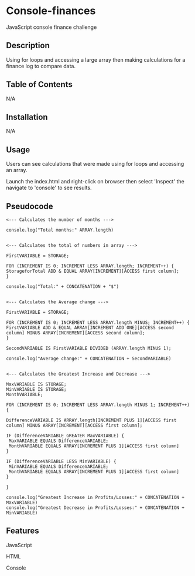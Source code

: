 # Console-finances
JavaScript console finance challenge

## Description

Using for loops and accessing a large array then making calculations for a finance log to compare data.

## Table of Contents

N/A

## Installation

N/A

## Usage

Users can see calculations that were made using for loops and accessing an array.

Launch the index.html and right-click on browser then select 'Inspect' the navigate to 'console' to see results.

## Pseudocode

```
<--- Calculates the number of months --->

console.log("Total months:" ARRAY.length)


<--- Calculates the total of numbers in array --->

FirstVARIABLE = STORAGE;

FOR (INCREMENT IS 0; INCREMENT LESS ARRAY.length; INCREMENT++) {
StorageforTotal ADD & EQUAL ARRAY[INCREMENT][ACCESS first column];
}

console.log("Total:" + CONCATENATION + "$")


<--- Calculates the Average change --->

FirstVARIABLE = STORAGE;

FOR (INCREMENT IS 0; INCREMENT LESS ARRAY.length MINUS; INCREMENT++) {
FirstVARIABLE ADD & EQUAL ARRAY[INCREMENT ADD ONE][ACCESS second column] MINUS ARRAY[INCREMENT][ACCESS second column];
}

SecondVARIABLE IS FirstVARIABLE DIVIDED (ARRAY.length MINUS 1);

console.log("Average change:" + CONCATENATION + SecondVARIABLE)


<--- Calculates the Greatest Increase and Decrease --->

MaxVARIABLE IS STORAGE;
MinVARIABLE IS STORAGE;
MonthVARIABLE;

FOR (INCREMENT IS 0; INCREMENT LESS ARRAY.length MINUS 1; INCREMENT++) {

DifferenceVARIABLE IS ARRAY.length[INCREMENT PLUS 1][ACCESS first column] MINUS ARRAY[INCREMENT][ACCESS first column];

IF (DifferenceVARIABLE GREATER MaxVARIABLE) {
 MaxVARIABLE EQUALS DifferenceVARIABLE;
 MonthVARIABLE EQUALS ARRAY[INCREMENT PLUS 1][ACCESS first column]
}

IF (DifferenceVARIABLE LESS MinVARIABLE) {
 MinVARIABLE EQUALS DifferenceVARIABLE;
 MonthVARIABLE EQUALS ARRAY[INCREMENT PLUS 1][ACCESS first column]
}

}

console.log("Greatest Increase in Profits/Losses:" + CONCATENATION + MaxVARIABLE)
console.log("Greatest Decrease in Profits/Losses:" + CONCATENATION + MinVARIABLE)

```
## Features

JavaScript

HTML

Console